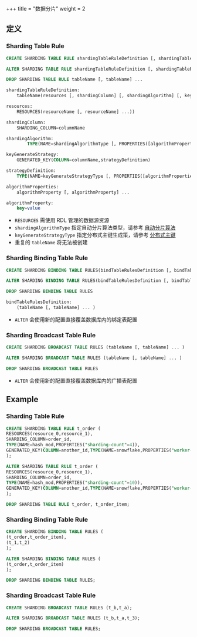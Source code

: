 +++
title = "数据分片"
weight = 2

## 定义

### Sharding Table Rule

```sql
CREATE SHARDING TABLE RULE shardingTableRuleDefinition [, shardingTableRuleDefinition] ...

ALTER SHARDING TABLE RULE shardingTableRuleDefinition [, shardingTableRuleDefinition] ...

DROP SHARDING TABLE RULE tableName [, tableName] ...

shardingTableRuleDefinition:
    tableName(resources [, shardingColumn] [, shardingAlgorithm] [, keyGenerateStrategy])

resources:
    RESOURCES(resourceName [, resourceName] ...))

shardingColumn:
    SHARDING_COLUMN=columnName

shardingAlgorithm:
		TYPE(NAME=shardingAlgorithmType [, PROPERTIES([algorithmProperties] )] )

keyGenerateStrategy:
    GENERATED_KEY(COLUMN=columnName,strategyDefinition)

strategyDefinition:
    TYPE(NAME=keyGenerateStrategyType [, PROPERTIES([algorithmProperties] )] )

algorithmProperties:
    algorithmProperty [, algorithmProperty] ...

algorithmProperty:
    key=value                          
```
- `RESOURCES` 需使用 RDL 管理的数据源资源
- `shardingAlgorithmType` 指定自动分片算法类型，请参考  [自动分片算法](/cn/user-manual/shardingsphere-jdbc/configuration/built-in-algorithm/sharding/)
- `keyGenerateStrategyType` 指定分布式主键生成策，请参考 [分布式主键](/cn/user-manual/shardingsphere-jdbc/configuration/built-in-algorithm/keygen/)
- 重复的 `tableName` 将无法被创建

### Sharding Binding Table Rule

```sql
CREATE SHARDING BINDING TABLE RULES(bindTableRulesDefinition [, bindTableRulesDefinition] ...)

ALTER SHARDING BINDING TABLE RULES(bindTableRulesDefinition [, bindTableRulesDefinition] ...)

DROP SHARDING BINDING TABLE RULES

bindTableRulesDefinition:
    (tableName [, tableName] ... )
```
- `ALTER` 会使用新的配置直接覆盖数据库内的绑定表配置

### Sharding Broadcast Table Rule

```sql
CREATE SHARDING BROADCAST TABLE RULES (tableName [, tableName] ... )

ALTER SHARDING BROADCAST TABLE RULES (tableName [, tableName] ... )

DROP SHARDING BROADCAST TABLE RULES
```
- `ALTER` 会使用新的配置直接覆盖数据库内的广播表配置

## Example

### Sharding Table Rule

```sql
CREATE SHARDING TABLE RULE t_order (
RESOURCES(resource_0,resource_1),
SHARDING_COLUMN=order_id,
TYPE(NAME=hash_mod,PROPERTIES("sharding-count"=4)),
GENERATED_KEY(COLUMN=another_id,TYPE(NAME=snowflake,PROPERTIES("worker-id"=123)))
);

ALTER SHARDING TABLE RULE t_order (
RESOURCES(resource_0,resource_1),
SHARDING_COLUMN=order_id,
TYPE(NAME=hash_mod,PROPERTIES("sharding-count"=10)),
GENERATED_KEY(COLUMN=another_id,TYPE(NAME=snowflake,PROPERTIES("worker-id"=123)))
);

DROP SHARDING TABLE RULE t_order, t_order_item;
```

### Sharding Binding Table Rule

```sql
CREATE SHARDING BINDING TABLE RULES (
(t_order,t_order_item),
(t_1,t_2)
);

ALTER SHARDING BINDING TABLE RULES (
(t_order,t_order_item)
);

DROP SHARDING BINDING TABLE RULES;
```

### Sharding Broadcast Table Rule

```sql
CREATE SHARDING BROADCAST TABLE RULES (t_b,t_a);

ALTER SHARDING BROADCAST TABLE RULES (t_b,t_a,t_3);

DROP SHARDING BROADCAST TABLE RULES;
```
